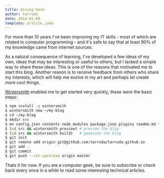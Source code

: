 ```yaml
---
title: Giving back
author: tarruda
date: 2014-01-09
template: article.jade
---
```



For more than 10 years I've been improving my IT skills - most of which are
related to computer programming - and it's safe to say that at least 90% of my
knowledge came from internet sources.

As a natural consequence of learning, I've developed a few ideas of my own,
ideas that may be interesting or useful to others, but I lacked a simple way to
share these ideas. This is one of the reasons that motivated me to start this
blog. Another reason is to receive feedback from others who share my interests,
which will help me evolve in my art and perhaps let create more cool things.

[Wintersmith](https://github.com/jnordberg/wintersmith) enabled me to get
started very quickly, these were the basic steps:

```sh
$ npm install -g wintersmith
$ wintersmith new ~/my-blog
$ cd ~/my-blog
$ mkdir src
$ mv config.json contents node_modules package.json plugins readme.md templates src
$ (cd src && wintersmith preview) # preview the blog
$ (cd src && wintersmith build)   # generate the blog
$ git init
$ git remote add origin git@github.com:tarruda/tarruda.github.io
$ git add .
$ git commit
$ git push --set-upstream origin master
```

Thats it for now. If you are a computer geek, be sure to subscribe or check
back every once in a while to read some interesting technical articles.
